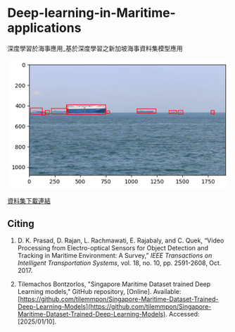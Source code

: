 # Deep-learning-in-Maritime-applications
深度學習於海事應用_基於深度學習之新加坡海事資料集模型應用

![result](output.png)

[資料集下載連結](https://nkusto365-my.sharepoint.com/:f:/g/personal/c110181103_office365_nkust_edu_tw/EjBdu-lgFYBOmtXpTpgGuUsBNA0WD5iMtEJBhjsFESu4Cg)

## Citing

1. D. K. Prasad, D. Rajan, L. Rachmawati, E. Rajabaly, and C. Quek, “Video Processing from Electro-optical Sensors for Object Detection and Tracking in Maritime Environment: A Survey,” *IEEE Transactions on Intelligent Transportation Systems*, vol. 18, no. 10, pp. 2591-2608, Oct. 2017.

2. Tilemachos Bontzorlos, "Singapore Maritime Dataset trained Deep Learning models," GitHub repository, [Online]. Available: [https://github.com/tilemmpon/Singapore-Maritime-Dataset-Trained-Deep-Learning-Models](https://github.com/tilemmpon/Singapore-Maritime-Dataset-Trained-Deep-Learning-Models). Accessed: [2025/01/10].
